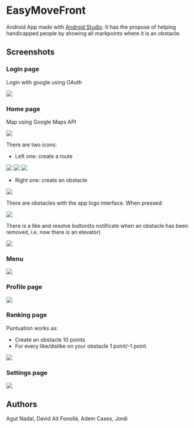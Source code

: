 # EasyMoveFront
Android App made with [Android Studio](https://developer.android.com/studio).
It has the propose of helping handicapped people by showing all markpoints where it is an obstacle.

## Screenshots

### Login page
Login with google using OAuth

![](screenshots/login.png)

### Home page
Map using Google Maps API

![](screenshots/map.png)

There are two icons:
- Left one: create a route

![](screenshots/create_route.png)
![](screenshots/create_route2.png)
![](screenshots/route.png)

- Right one: create an obstacle

![](screenshots/create_obstacle.png)

There are obstacles with the app logo interface. When pressed:

![](screenshots/obstacle_preview.png)

There is a like and resolve button(to notificate when an obstacle has been removed, i.e. now there is an elevator)

![](screenshots/obstacle_preview_resolve.png)

### Menu
![](screenshots/menu.png)

### Profile page
![](screenshots/profile.png)

### Ranking page
Puntuation works as:
+ Create an obstacle 10 points
+ For every like/dislike on your obstacle 1 point/-1 point.

![](screenshots/ranking.png)

### Settings page
![](screenshots/settings.png)

## Authors
Agut Nadal, David
Ait Fonollà, Adem
Cases, Jordi
